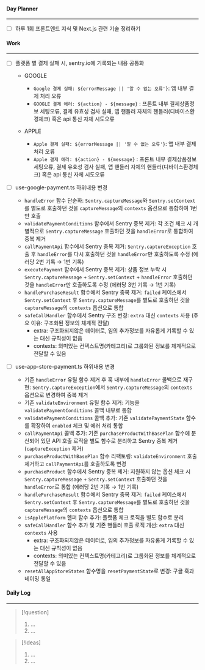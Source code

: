 
#### Day Planner
---
- [ ] 하루 1회 프론트엔드 지식 및 Next.js 관련 기술 정리하기


#### Work
---
- [ ] 플랫폼 별 결제 실패 시, sentry.io에 기록되는 내용 공통화
	- GOOGLE
		- `Google 결제 실패: ${errorMessage || '알 수 없는 오류'}`: 앱 내부 결제 처리 오류 
		- `GOOGLE 결제 에러: ${action} - ${message}` : 프론트 내부 결제상품정보 세팅오류, 결제 유효성 검사 실패, 앱 핸들러 자체의 핸들러(디바이스환경체크) 혹은 api 통신 자체 시도오류 
	
	- APPLE
		- `Apple 결제 실패: ${errorMessage || '알 수 없는 오류'}`: 앱 내부 결제 처리 오류 
		- `Apple 결제 에러: ${action} - ${message}` : 프론트 내부 결제상품정보 세팅오류, 결제 유효성 검사 실패, 앱 핸들러 자체의 핸들러(디바이스환경체크) 혹은 api 통신 자체 시도오류 
	
- [ ] use-google-payment.ts 하위내용 변경
    - `handleError` 함수 단순화: `Sentry.captureMessage`와 `Sentry.setContext`를 별도로 호출하던 것을 `captureMessage`의 `contexts` 옵션으로 통합하여 1번만 호출
    - `validatePaymentConditions` 함수에서 Sentry 중복 제거: 각 조건 체크 시 개별적으로 `Sentry.captureMessage` 호출하던 것을 `handleError`로 통합하여 중복 제거
    - `callPaymentApi` 함수에서 Sentry 중복 제거: `Sentry.captureException` 호출 후 `handleError`를 다시 호출하던 것을 `handleError`만 호출하도록 수정 (에러당 2번 기록 → 1번 기록)
    - `executePayment` 함수에서 Sentry 중복 제거: 상품 정보 누락 시 `Sentry.captureMessage` + `Sentry.setContext` + `handleError` 호출하던 것을 `handleError`만 호출하도록 수정 (에러당 3번 기록 → 1번 기록)
    - `handlePurchaseResult` 함수에서 Sentry 중복 제거: `failed` 케이스에서 `Sentry.setContext` 후 `Sentry.captureMessage`를 별도로 호출하던 것을 `captureMessage`의 `contexts` 옵션으로 통합
    - `safeCallHandler` 함수에서 Sentry 구조 변경: `extra` 대신 `contexts` 사용 (주요 이유: 구조화된 정보의 체계적 전달)
	    - extra: 구조화되지않은 데이터로, 임의 추가정보를 자유롭게 기록할 수 있는 대신 규칙성이 없음
	    - contexts: 의미있는 컨텍스트명(카테고리)로 그룹화된 정보를 체계적으로 전달할 수 있음

- [ ] use-app-store-payment.ts 하위내용 변경
    - 기존 `handleError` 유틸 함수 제거 후 훅 내부에 `handleError` 콜백으로 재구현: `Sentry.captureException`에서 `Sentry.captureMessage`의 `contexts` 옵션으로 변경하여 중복 제거
    - 기존 `validateEnvironment` 유틸 함수 제거: 기능을 `validatePaymentConditions` 콜백 내부로 통합
    - `validatePaymentConditions` 콜백 추가: 기존 `validatePaymentState` 함수를 확장하여 `enabled` 체크 및 에러 처리 통합
    - `callPaymentApi` 콜백 추가: 기존 `purchaseProductWithBasePlan` 함수에 분산되어 있던 API 호출 로직을 별도 함수로 분리하고 Sentry 중복 제거 (`captureException` 제거)
    - `purchaseProductWithBasePlan` 함수 리팩토링: `validateEnvironment` 호출 제거하고 `callPaymentApi`를 호출하도록 변경
    - `purchaseProduct` 함수에서 Sentry 중복 제거: 지원하지 않는 옵션 체크 시 `Sentry.captureMessage` + `Sentry.setContext` 호출하던 것을 `handleError`로 통합 (에러당 2번 기록 → 1번 기록)
    - `handlePurchaseResult` 함수에서 Sentry 중복 제거: `failed` 케이스에서 `Sentry.setContext` 후 `Sentry.captureMessage`를 별도로 호출하던 것을 `captureMessage`의 `contexts` 옵션으로 통합
    - `isApplePlatform` 헬퍼 함수 추가: 플랫폼 체크 로직을 별도 함수로 분리
    - `safeCallHandler` 함수 추가 및 기존 핸들러 호출 로직 개선: `extra` 대신 `contexts` 사용
	    - extra: 구조화되지않은 데이터로, 임의 추가정보를 자유롭게 기록할 수 있는 대신 규칙성이 없음
	    - contexts: 의미있는 컨텍스트명(카테고리)로 그룹화된 정보를 체계적으로 전달할 수 있음
    - `resetAllAppStoreStates` 함수명을 `resetPaymentState`로 변경: 구글 훅과 네이밍 통일

#### Daily Log
---
> [!question]
> 1. ...
> 2. ...

> [!Ideas]
> 1. ...
> 2. ...



